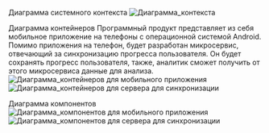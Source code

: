 Диаграмма системного контекста
![Диаграмма_контекста](C4Diogram_Context.jpg "Подсказка")

Диаграмма контейнеров 
Программный продукт представляет из себя мобильное приложение на телефоны с операционной системой Android. Помимо приложения на телефон, будет разработан микросервис, отвечающий за синхронизацию прогресса пользователя. Он будет сохранять прогресс пользователя, также, аналитик сможет получить от этого микросервиса данные для анализа. 
![Диаграмма_контейнеров для мобильного приложения](C4Diograms_Containers1.jpg "Подсказка")
![Диаграмма_контейнеров для сервера для синхронизации](C4Diograms_Containers2.jpg "Подсказка")
 
Диаграмма компонентов 
![Диаграмма_компонентов для мобильного приложения](C4Diogram_Components1.jpg "Подсказка")
![Диаграмма_компонентов для сервера для синхронизации](C4Diogram_Components2.jpg "Подсказка")
 